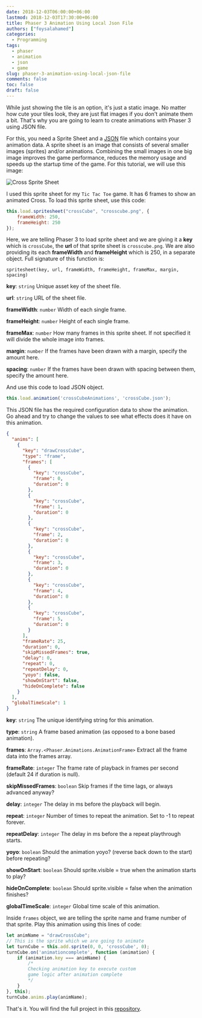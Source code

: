 ```yaml
---
date: 2018-12-03T06:00:00+06:00
lastmod: 2018-12-03T17:30:00+06:00
title: Phaser 3 Animation Using Local Json File
authors: ["foysalahamed"]
categories:
  - Programming
tags:
  - phaser
  - animation
  - json
  - game
slug: phaser-3-animation-using-local-json-file
comments: false
toc: false
draft: false
---
```

While just showing the tile is an option, it's just a static image. No matter how cute your tiles look, they are just flat images if you don't animate them a bit. That's why you are going to learn to create animations with Phaser 3 using JSON file.

For this, you need a Sprite Sheet and a [JSON](https://www.json.org/) file which contains your animation data. A sprite sheet is an image that consists of several smaller images (sprites) and/or animations. Combining the small images in one big image improves the game performance, reduces the memory usage and speeds up the startup time of the game. For this tutorial, we will use this image:

![Cross Sprite Sheet](/images/blog/crosscube.png)

I used this sprite sheet for my `Tic Tac Toe` game. It has 6 frames to show an animated Cross. To load this sprite sheet, use this code:

```javascript
this.load.spritesheet("crossCube", "crosscube.png", {
    frameWidth: 250,
    frameHeight: 250
});
```

Here, we are telling Phaser 3 to load sprite sheet and we are giving it a **key** which is `crossCube`, the **url** of that sprite sheet is `crosscube.png`. We are also providing its each **frameWidth** and **frameHeight** which is 250, in a separate object. Full signature of this function is:

`spritesheet(key, url, frameWidth, frameHeight, frameMax, margin, spacing)`

**key**: `string`
Unique asset key of the sheet file.

**url**: `string`
URL of the sheet file.

**frameWidth**: `number`
Width of each single frame.

**frameHeight**: `number`
Height of each single frame.

**frameMax**: `number`
How many frames in this sprite sheet. If not specified it will divide the whole image into frames.

**margin**: `number`
If the frames have been drawn with a margin, specify the amount here.

**spacing**: `number`
If the frames have been drawn with spacing between them, specify the amount here.


And use this code to load JSON object.

```javascript
this.load.animation('crossCubeAnimations', 'crossCube.json');
```

This JSON file has the required configuration data to show the animation. Go ahead and try to change the values to see what effects does it have on this animation.

```json
{
  "anims": [
    {
      "key": "drawCrossCube",
      "type": "frame",
      "frames": [
        {
          "key": "crossCube",
          "frame": 0,
          "duration": 0
        },
        {
          "key": "crossCube",
          "frame": 1,
          "duration": 0
        },
        {
          "key": "crossCube",
          "frame": 2,
          "duration": 0
        },
        {
          "key": "crossCube",
          "frame": 3,
          "duration": 0
        },
        {
          "key": "crossCube",
          "frame": 4,
          "duration": 0
        },
        {
          "key": "crossCube",
          "frame": 5,
          "duration": 0
        }
      ],
      "frameRate": 25,
      "duration": 0,
      "skipMissedFrames": true,
      "delay": 0,
      "repeat": 0,
      "repeatDelay": 0,
      "yoyo": false,
      "showOnStart": false,
      "hideOnComplete": false
    }
  ],
  "globalTimeScale": 1
}
```

**key**: `string`
The unique identifying string for this animation.

**type**: `string`
A frame based animation (as opposed to a bone based animation).

**frames**: `Array.<Phaser.Animations.AnimationFrame>`
Extract all the frame data into the frames array.

**frameRate**: `integer`
The frame rate of playback in frames per second (default 24 if duration is null).

**skipMissedFrames**: `boolean`
Skip frames if the time lags, or always advanced anyway?

**delay**: `integer`
The delay in ms before the playback will begin.

**repeat**: `integer`
Number of times to repeat the animation. Set to -1 to repeat forever.

**repeatDelay**: `integer`
The delay in ms before the a repeat playthrough starts.

**yoyo**: `boolean`
Should the animation yoyo? (reverse back down to the start) before repeating?

**showOnStart**: `boolean`
Should sprite.visible = true when the animation starts to play?

**hideOnComplete**: `boolean`
Should sprite.visible = false when the animation finishes?

**globalTimeScale**: `integer`
Global time scale of this animation.

Inside `frames` object, we are telling the sprite name and frame number of that sprite. Play this animation using this lines of code:

```javascript
let animName = "drawCrossCube";
// This is the sprite which we are going to animate
let turnCube = this.add.sprite(0, 0, 'crossCube', 0);
turnCube.on('animationcomplete', function (animation) {
    if (animation.key === animName) {
        /*
        Checking animation key to execute custom
        game logic after animation complete
        */
    }
}, this);
turnCube.anims.play(animName);
```

That's it. You will find the full project in this [repository](https://github.com/Lazyb0y/tic-tac-toe).
